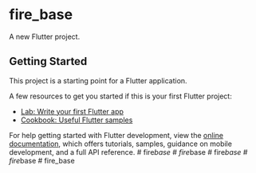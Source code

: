 # fire_base

A new Flutter project.

## Getting Started

This project is a starting point for a Flutter application.

A few resources to get you started if this is your first Flutter project:

- [Lab: Write your first Flutter app](https://docs.flutter.dev/get-started/codelab)
- [Cookbook: Useful Flutter samples](https://docs.flutter.dev/cookbook)

For help getting started with Flutter development, view the
[online documentation](https://docs.flutter.dev/), which offers tutorials,
samples, guidance on mobile development, and a full API reference.
#   f i r e _ b a s e  
 #   f i r e _ b a s e  
 #   f i r e _ b a s e  
 #   f i r e _ b a s e  
 #   f i r e _ b a s e  
 